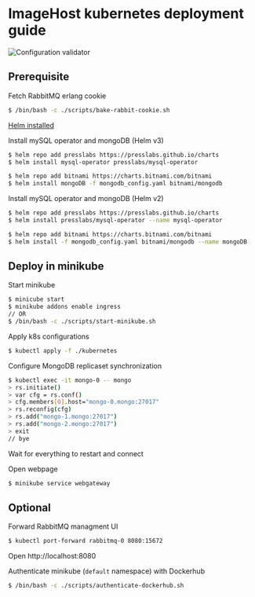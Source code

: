 # ImageHost kubernetes deployment guide

![Configuration validator](https://github.com/MSDO-ImageHost/Deployment/workflows/Configuration%20validator/badge.svg)

## Prerequisite
Fetch RabbitMQ erlang cookie
```bash
$ /bin/bash -c ./scripts/bake-rabbit-cookie.sh
```

[Helm installed](https://helm.sh/docs/intro/install/)


Install mySQL operator and mongoDB (Helm v3)
```bash
$ helm repo add presslabs https://presslabs.github.io/charts
$ helm install mysql-operator presslabs/mysql-operator

$ helm repo add bitnami https://charts.bitnami.com/bitnami
$ helm install mongoDB -f mongodb_config.yaml bitnami/mongodb
```
Install mySQL operator and mongoDB (Helm v2)
```bash
$ helm repo add presslabs https://presslabs.github.io/charts
$ helm install presslabs/mysql-operator --name mysql-operator

$ helm repo add bitnami https://charts.bitnami.com/bitnami
$ helm install -f mongodb_config.yaml bitnami/mongodb --name mongoDB
```

## Deploy in minikube

Start minikube
```bash
$ minicube start
$ minikube addons enable ingress
// OR
$ /bin/bash -c ./scripts/start-minikube.sh

```

Apply k8s configurations
```bash
$ kubectl apply -f ./kubernetes
```

Configure MongoDB replicaset synchronization
```bash
$ kubectl exec -it mongo-0 -- mongo
> rs.initiate()
> var cfg = rs.conf()
> cfg.members[0].host="mongo-0.mongo:27017"
> rs.reconfig(cfg)
> rs.add("mongo-1.mongo:27017")
> rs.add("mongo-2.mongo:27017")
> exit
// bye
```

Wait for everything to restart and connect

Open webpage
```bash
$ minikube service webgateway
```



## Optional
Forward RabbitMQ managment UI
```bash
$ kubectl port-forward rabbitmq-0 8080:15672
```
Open http://localhost:8080


Authenticate minikube (`default` namespace) with Dockerhub
```bash
$ /bin/bash -c ./scripts/authenticate-dockerhub.sh
```